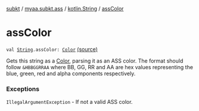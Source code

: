 [subkt](../../index.md) / [myaa.subkt.ass](../index.md) / [kotlin.String](index.md) / [assColor](./ass-color.md)

# assColor

`val `[`String`](https://kotlinlang.org/api/latest/jvm/stdlib/kotlin/-string/index.html)`.assColor: `[`Color`](https://docs.oracle.com/javase/9/docs/api/java/awt/Color.html) [(source)](https://github.com/Myaamori/SubKt/blob/0.1.13/src/main/kotlin/myaa/subkt/ass/parser.kt#L910)

Gets this string as a [Color](https://docs.oracle.com/javase/9/docs/api/java/awt/Color.html), parsing it as an ASS color.
The format should follow `&HBBGGRRAA` where BB, GG, RR and AA
are hex values representing the blue, green, red and alpha
components respectively.

### Exceptions

`IllegalArgumentException` - If not a valid ASS color.